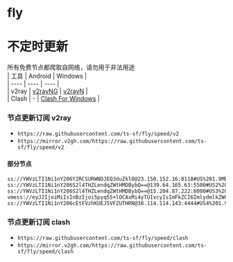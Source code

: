 # fly
# 不定时更新
所有免费节点都爬取自网络，请勿用于非法用途  
|  工具  | Android  | Windows  |  
|  ----  | ----   | ----  |  
| v2ray  | [v2rayNG](https://github.com/2dust/v2rayNG/releases) | [v2rayN](https://github.com/2dust/v2rayN/releases) |  
| Clash  | - | [Clash For Windows](https://github.com/2dust/clashN/releases) | 
  
### 节点更新订阅  v2ray
- `https://raw.githubusercontent.com/ts-sf/fly/speed/v2`  
- `https://mirror.v2gh.com/https://raw.githubusercontent.com/ts-sf/fly/speed/v2`  

#### 部分节点  
``` 
ss://YWVzLTI1Ni1nY206Y2RCSURWNDJEQ3duZklO@23.150.152.16:8118#US%201.9MB%2Fs
ss://YWVzLTI1Ni1nY206S2l4THZLendqZWtHMDBybQ==@139.64.165.63:5500#US2%201.9MB%2Fs
ss://YWVzLTI1Ni1nY206S2l4THZLendqZWtHMDBybQ==@15.204.87.222:8080#US3%20226.7KB%2Fs
vmess://eyJ2IjoiMiIsInBzIjoi5pyq55+lOCAxMi4yTUIvcyIsImFkZCI6ImlydmlkZW8uY2ZkIiwicG9ydCI6IjQ0MyIsImlkIjoiZTUzN2YyZjUtMmEwYy00ZjU5LTkyYzktODMyY2E2NDMzYmYzIiwiYWlkIjoiMCIsInNjeSI6ImF1dG8iLCJuZXQiOiJ3cyIsInR5cGUiOiIiLCJob3N0IjoiaXJ2aWRlby5jZmQiLCJwYXRoIjoiL2xpbmt3cyIsInRscyI6InRscyIsInNuaSI6ImlydmlkZW8uY2ZkIiwidGVzdF9uYW1lIjoiOCJ9
ss://YWVzLTI1Ni1nY206cEtFVzhKUEJ5VFZUTHRN@38.114.114.143:4444#US4%201.9MB%2Fs
```
### 节点更新订阅  clash
- `https://raw.githubusercontent.com/ts-sf/fly/speed/clash`  
- `https://mirror.v2gh.com/https://raw.githubusercontent.com/ts-sf/fly/speed/clash`  


